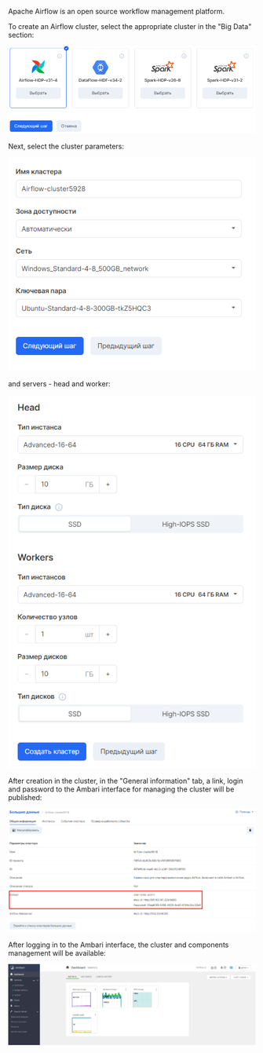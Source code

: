 Apache Airflow is an open source workflow management platform.

To create an Airflow cluster, select the appropriate cluster in the "Big Data" section:

![](./assets/1601722777913-2.png)

Next, select the cluster parameters:

![](./assets/1601724143228-6.png)

and servers - head and worker:

![](./assets/1601724183067-7.png)

After creation in the cluster, in the "General information" tab, a link, login and password to the Ambari interface for managing the cluster will be published:

![](./assets/1601724585349-a2.png)

After logging in to the Ambari interface, the cluster and components management will be available:

![](./assets/1601725988039-a3.png)